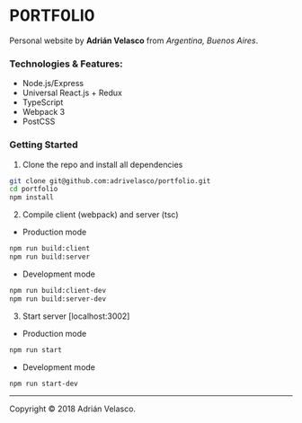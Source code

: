 # P0RTF0LI0
Personal website by **Adrián Velasco** from _Argentina, Buenos Aires_.

### Technologies & Features:
- Node.js/Express
- Universal React.js + Redux
- TypeScript
- Webpack 3
- PostCSS

### Getting Started

1. Clone the repo and install all dependencies

````bash
git clone git@github.com:adrivelasco/portfolio.git
cd portfolio
npm install
````

2. Compile client (webpack) and server (tsc)

  * Production mode

  ````bash
  npm run build:client
  npm run build:server
  ````

  * Development mode

  ````bash
  npm run build:client-dev
  npm run build:server-dev
  ````

3. Start server [localhost:3002]

  * Production mode

  ````bash
  npm run start
  ````

  * Development mode

  ````bash
  npm run start-dev
  ````

---

Copyright © 2018 Adrián Velasco.